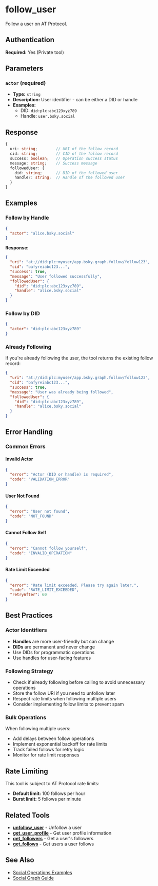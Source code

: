 # follow_user

Follow a user on AT Protocol.

## Authentication

**Required:** Yes (Private tool)

## Parameters

### `actor` (required)
- **Type:** `string`
- **Description:** User identifier - can be either a DID or handle
- **Examples:**
  - DID: `did:plc:abc123xyz789`
  - Handle: `user.bsky.social`

## Response

```typescript
{
  uri: string;        // URI of the follow record
  cid: string;        // CID of the follow record
  success: boolean;   // Operation success status
  message: string;    // Success message
  followedUser: {
    did: string;      // DID of the followed user
    handle?: string;  // Handle of the followed user
  }
}
```

## Examples

### Follow by Handle

```json
{
  "actor": "alice.bsky.social"
}
```

**Response:**
```json
{
  "uri": "at://did:plc:myuser/app.bsky.graph.follow/follow123",
  "cid": "bafyreiabc123...",
  "success": true,
  "message": "User followed successfully",
  "followedUser": {
    "did": "did:plc:abc123xyz789",
    "handle": "alice.bsky.social"
  }
}
```

### Follow by DID

```json
{
  "actor": "did:plc:abc123xyz789"
}
```

### Already Following

If you're already following the user, the tool returns the existing follow record:

```json
{
  "uri": "at://did:plc:myuser/app.bsky.graph.follow/follow123",
  "cid": "bafyreiabc123...",
  "success": true,
  "message": "User was already being followed",
  "followedUser": {
    "did": "did:plc:abc123xyz789",
    "handle": "alice.bsky.social"
  }
}
```

## Error Handling

### Common Errors

#### Invalid Actor
```json
{
  "error": "Actor (DID or handle) is required",
  "code": "VALIDATION_ERROR"
}
```

#### User Not Found
```json
{
  "error": "User not found",
  "code": "NOT_FOUND"
}
```

#### Cannot Follow Self
```json
{
  "error": "Cannot follow yourself",
  "code": "INVALID_OPERATION"
}
```

#### Rate Limit Exceeded
```json
{
  "error": "Rate limit exceeded. Please try again later.",
  "code": "RATE_LIMIT_EXCEEDED",
  "retryAfter": 60
}
```

## Best Practices

### Actor Identifiers
- **Handles** are more user-friendly but can change
- **DIDs** are permanent and never change
- Use DIDs for programmatic operations
- Use handles for user-facing features

### Following Strategy
- Check if already following before calling to avoid unnecessary operations
- Store the follow URI if you need to unfollow later
- Respect rate limits when following multiple users
- Consider implementing follow limits to prevent spam

### Bulk Operations
When following multiple users:
- Add delays between follow operations
- Implement exponential backoff for rate limits
- Track failed follows for retry logic
- Monitor for rate limit responses

## Rate Limiting

This tool is subject to AT Protocol rate limits:
- **Default limit:** 100 follows per hour
- **Burst limit:** 5 follows per minute

## Related Tools

- **[unfollow_user](./unfollow-user.md)** - Unfollow a user
- **[get_user_profile](./get-user-profile.md)** - Get user profile information
- **[get_followers](./get-followers.md)** - Get a user's followers
- **[get_follows](./get-follows.md)** - Get users a user follows

## See Also

- [Social Operations Examples](../../examples/social-operations.md)
- [Social Graph Guide](../../guide/tools-resources.md#social-graph)

